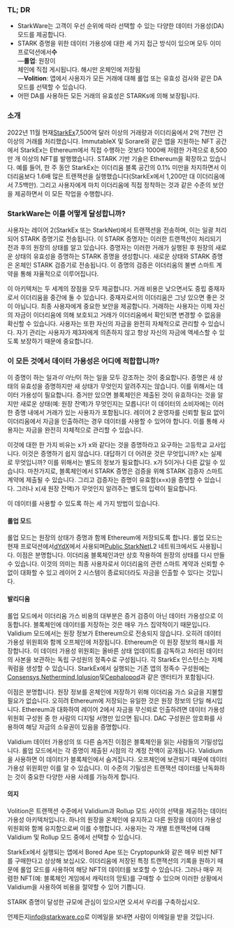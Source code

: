### TL; DR

* StarkWare는 고객이 우선 순위에 따라 선택할 수 있는 다양한 데이터 가용성(DA) 모드를 제공합니다.
* STARK 증명을 위한 데이터 가용성에 대한 세 가지 접근 방식이 있으며 모두 이미 프로덕션에서**수** \
  —**롤업**: 원장이\
  체인에 직접 게시됩니다. 해시만 온체인에 저장됨\
  —**Volition**: 앱에서 사용자가 모든 거래에 대해 롤업 또는 유효성 검사와 같은 DA 모드를 선택할 수 있습니다.
* 어떤 DA를 사용하든 모든 거래의 유효성은 STARKs에 의해 보장됩니다.

### 소개

2022년 11월 현재[StarkEx](https://starkware.co/starkex/)7,500억 달러 이상의 거래량과 이더리움에서 2억 7천만 건 이상의 거래를 처리했습니다. ImmutableX 및 Sorare와 같은 앱을 지원하는 NFT 공간에서 StarkEx는 Ethereum에서 직접 수행하는 것보다 1000배 저렴한 가격으로 8,500만 개 이상의 NFT를 발행했습니다. STARK 기반 기술은 Ethereum을 확장하고 있습니다. 예를 들어, 한 주 동안 StarkEx는 이더리움 블록 공간의 0.1% 미만을 차지하면서 이더리움보다 1.6배 많은 트랜잭션을 실행했습니다(StarkEx에서 1,200만 대 이더리움에서 7.5백만). 그리고 사용자에게 마치 이더리움에 직접 정착하는 것과 같은 수준의 보안을 제공하면서 이 모든 작업을 수행합니다.

### StarkWare는 이를 어떻게 달성합니까?

사용자는 레이어 2(StarkEx 또는 StarkNet)에서 트랜잭션을 전송하며, 이는 일괄 처리되어 STARK 증명기로 전송됩니다. 이 STARK 증명자는 이러한 트랜잭션이 처리되기 전과 후의 원장의 상태를 알고 있습니다. 증명자는 이러한 거래가 실행된 후 원장의 새로운 상태의 유효성을 증명하는 STARK 증명을 생성합니다. 새로운 상태와 STARK 증명은 온체인 STARK 검증기로 전송됩니다. 이 증명의 검증은 이더리움의 불변 스마트 계약을 통해 자율적으로 이루어집니다.

이 아키텍처는 두 세계의 장점을 모두 제공합니다. 거래 비용은 낮으면서도 중립 중재자로서 이더리움을 중간에 둘 수 있습니다. 중재자로서의 이더리움은 그냥 있으면 좋은 것이 아닙니다. 최종 사용자에게 중요한 보안을 제공합니다. 거래하는 사용자는 이제 자신의 자금이 이더리움에 의해 보호되고 거래가 이더리움에서 확인되면 변경할 수 없음을 확신할 수 있습니다. 사용자는 또한 자신의 자금을 완전히 자체적으로 관리할 수 있습니다. 자기 관리는 사용자가 제3자에게 의존하지 않고 항상 자신의 자금에 액세스할 수 있도록 보장하기 때문에 중요합니다.

### 이 모든 것에서 데이터 가용성은 어디에 적합합니까?

이 증명이 하는 일과*이 아닌*이 하는 일을 모두 강조하는 것이 중요합니다. 증명은 새 상태의 유효성을 증명하지만 새 상태가 무엇인지 알려주지는 않습니다. 이를 위해서는 데이터 가용성이 필요합니다. 증거만 있으면 블록체인은 제출된 것이 유효하다는 것을 알지만 새로운 상태(예: 원장 잔액)가 무엇인지는 모릅니다! 이 데이터의 소비자에는 이러한 증명 내에서 거래가 있는 사용자가 포함됩니다. 레이어 2 운영자를 신뢰할 필요 없이 이더리움에서 자금을 인출하려는 경우 데이터를 사용할 수 있어야 합니다. 이를 통해 사용자는 자금을 완전히 자체적으로 관리할 수 있습니다.

이것에 대한 한 가지 비유는 x가 x와 같다는 것을 증명하라고 요구하는 고등학교 교사입니다. 이것은 증명하기 쉽지 않습니다. 대답하기 더 어려운 것은 무엇입니까? x는 실제로 무엇입니까? 이를 위해서는 별도의 정보가 필요합니다. x가 5이거나 다른 값일 수 있습니다. 마찬가지로, 블록체인에서 STARK 증명은 검증을 위해 STARK 검증자 스마트 계약에 제출될 수 있습니다. 그리고 검증자는 증명이 유효함(x=x)을 증명할 수 있습니다. 그러나 x(새 원장 잔액)가 무엇인지 알려주는 별도의 입력이 필요합니다.

이 데이터를 사용할 수 있도록 하는 세 가지 방법이 있습니다.

#### 롤업 모드

롤업 모드는 원장의 상태가 증명과 함께 Ethereum에 저장되도록 합니다. 롤업 모드는 현재 프로덕션에서[dYdX](https://dydx.exchange/)에서 사용되며[Public StarkNet](http://starknet.io/)L2 네트워크에서도 사용됩니다. 이점은 분명합니다. 이더리움 블록체인과만 상호 작용하여 원장의 상태를 다시 만들 수 있습니다. 이것의 의미는 최종 사용자로서 이더리움의 관련 스마트 계약과 신뢰할 수 없이 대화할 수 있고 레이어 2 시스템이 종료되더라도 자금을 인출할 수 있다는 것입니다.

#### 발리디움

롤업 모드에서 이더리움 가스 비용의 대부분은 증거 검증이 아닌 데이터 가용성으로 이동합니다. 블록체인에 데이터를 저장하는 것은 매우 가스 집약적이기 때문입니다. Validium 모드에서는 원장 정보가 Ethereum으로 전송되지 않습니다. 오히려 데이터 가용성 위원회와 함께 오프체인에 저장됩니다. Ethereum은 이 원장 정보의 해시를 저장합니다. 이 데이터 가용성 위원회는 올바른 상태 업데이트를 감독하고 처리된 데이터의 사본을 보관하는 독립 구성원의 정족수로 구성됩니다. 각 StarkEx 인스턴스는 자체 쿼럼을 생성할 수 있습니다. StarkEx에서 실행되는 기존 앱의 정족수 구성원에는[Consensys](https://consensys.net/),[Nethermind](https://nethermind.io/),[Iqlusion](https://iqlusion.io/)및[Cephalopod](https://cephalopod.equipment/)과 같은 엔터티가 포함됩니다.

이점은 분명합니다. 원장 정보를 온체인에 저장하기 위해 이더리움 가스 요금을 지불할 필요가 없습니다. 오히려 Ethereum에 저장되는 유일한 것은 원장 정보의 단일 해시입니다. Ethereum과 대화하여 레이어 2에서 자금을 무신뢰로 인출하려면 데이터 가용성 위원회 구성원 중 한 사람의 디지털 서명만 있으면 됩니다. DAC 구성원은 암호화를 사용하여 해당 자금의 소유권이 있음을 증명합니다.

Validium 데이터 가용성의 또 다른 숨겨진 이점은 블록체인을 읽는 사람들의 기밀성입니다. 롤업 모드에서는 각 증명이 제출된 시점의 각 계정 잔액이 공개됩니다. Validium을 사용하면 이 데이터가 블록체인에서 숨겨집니다. 오프체인에 보관되기 때문에 데이터 가용성 위원회만 이를 알 수 있습니다. 이 수준의 기밀성은 트랜잭션 데이터를 난독화하는 것이 중요한 다양한 사용 사례를 가능하게 합니다.

#### 의지

Volition은 트랜잭션 수준에서 Validium과 Rollup 모드 사이의 선택을 제공하는 데이터 가용성 아키텍처입니다. 하나의 원장을 온체인에 유지하고 다른 원장을 데이터 가용성 위원회와 함께 유지함으로써 이를 수행합니다. 사용자는 각 개별 트랜잭션에 대해 Validium 및 Rollup 모드 중에서 선택할 수 있습니다.

StarkEx에서 실행되는 앱에서 Bored Ape 또는 Cryptopunk와 같은 매우 비싼 NFT를 구매한다고 상상해 보십시오. 이더리움에 저장된 특정 트랜잭션의 기록을 원하기 때문에 롤업 모드를 사용하여 해당 NFT의 데이터를 보호할 수 있습니다. 그러나 매우 저렴한 NFT(예: 블록체인 게임에서 캐릭터의 망토)를 구매할 수 있으며 이러한 상황에서 Validium을 사용하여 비용을 절약할 수 있어 기쁩니다.

STARK 증명이 달성한 규모에 관심이 있으시면 오셔서 우리를 구축하십시오.



언제든지[info@starkware.co](mailto:info@starkware.co)로 이메일을 보내면 사람이 이메일을 받을 것입니다.